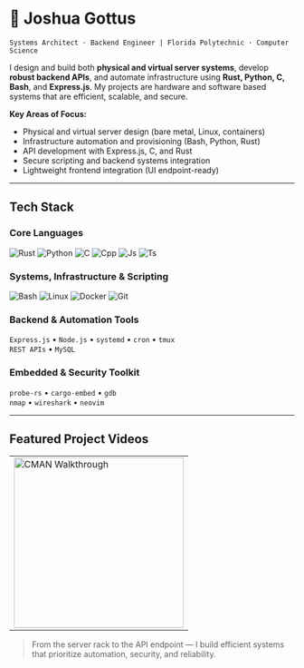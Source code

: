 # 👾 Joshua Gottus
`Systems Architect · Backend Engineer | Florida Polytechnic · Computer Science`

I design and build both **physical and virtual server systems**, develop **robust backend APIs**, and automate infrastructure using **Rust, Python, C, Bash**, and **Express.js**. My projects are hardware and software based systems that are efficient, scalable, and secure.

**Key Areas of Focus:**
- Physical and virtual server design (bare metal, Linux, containers)
- Infrastructure automation and provisioning (Bash, Python, Rust)
- API development with Express.js, C, and Rust
- Secure scripting and backend systems integration
- Lightweight frontend integration (UI endpoint-ready)

---

## Tech Stack

### Core Languages  
![Rust](https://skillicons.dev/icons?i=rust) ![Python](https://skillicons.dev/icons?i=py) ![C](https://skillicons.dev/icons?i=c) ![Cpp](https://skillicons.dev/icons?i=cpp) ![Js](https://skillicons.dev/icons?i=js) ![Ts](https://skillicons.dev/icons?i=ts)

### Systems, Infrastructure & Scripting  
![Bash](https://skillicons.dev/icons?i=bash) ![Linux](https://skillicons.dev/icons?i=linux) ![Docker](https://skillicons.dev/icons?i=docker) ![Git](https://skillicons.dev/icons?i=git)

### Backend & Automation Tools  
`Express.js` • `Node.js` • `systemd` • `cron` • `tmux`  
`REST APIs` • `MySQL`

### Embedded & Security Toolkit  
`probe-rs` • `cargo-embed` • `gdb`  
`nmap` • `wireshark` • `neovim`

---

## Featured Project Videos

<table>
  <tr>
    <td>
      <a href="https://youtu.be/-IY5ygcyC5w" target="_blank">
        <img src="https://img.youtube.com/vi/-IY5ygcyC5w/hqdefault.jpg" alt="CMAN Walkthrough" width="300"/>
      </a>
    </td>
<!--     <td>
      <a href="https://www.youtube.com/watch?v=VIDEO_ID_2" target="_blank">
        <img src="https://img.youtube.com/vi/VIDEO_ID_2/hqdefault.jpg" alt="Rust Automation System" width="300"/>
      </a>
    </td> -->
  </tr>
</table>

> From the server rack to the API endpoint — I build efficient systems that prioritize automation, security, and reliability.

<div align="center">

</div>
